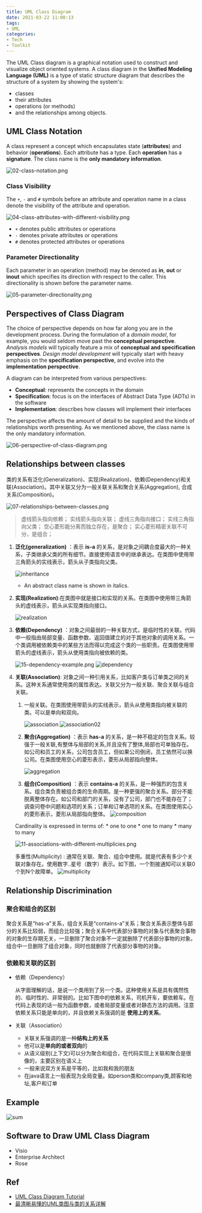 ```yaml
---
title: UML Class Diagram
date: 2021-03-22 11:08:13
tags: 
- UML
categories:
- Tech
- Toolkit
---
```



The UML Class diagram is a graphical notation used to construct and visualize object oriented systems. A class diagram in the **Unified Modeling Language (UML)** is a type of static structure diagram that describes the structure of a system by showing the system's:

* classes
* their attributes
* operations (or methods)
* and the relationships among objects.

## UML Class Notation
A class represent a concept which encapsulates state (**attributes**) and behavior (**operations**). Each attribute has a type. Each **operation** has a **signature**. The class name is the **only mandatory information**.

![02-class-notation.png](/images/tech/toolkit/uml-class-diagram/02-class-notation.png)

### Class Visibility
The `+`, `-` and `#` symbols before an attribute and operation name in a class denote the visibility of the attribute and operation.

![04-class-attributes-with-different-visibility.png](/images/tech/toolkit/uml-class-diagram/04-class-attributes-with-different-visibility.png)

* `+` denotes public attributes or operations
* `-` denotes private attributes or operations
* `#` denotes protected attributes or operations

### Parameter Directionality
Each parameter in an operation (method) may be denoted as **in**, **out** or **inout** which specifies its direction with respect to the caller. This directionality is shown before the parameter name.

![05-parameter-directionality.png](/images/tech/toolkit/uml-class-diagram/05-parameter-directionality.png)

## Perspectives of Class Diagram
The choice of perspective depends on how far along you are in the development process. During the formulation of a *domain model*, for example, you would seldom move past the **conceptual perspective**. *Analysis models* will typically feature a mix of **conceptual and specification perspectives**. *Design model development* will typically start with heavy emphasis on the **specification perspective**, and evolve into the **implementation perspective**.

A diagram can be interpreted from various perspectives:

* **Conceptual**: represents the concepts in the domain
* **Specification**: focus is on the interfaces of Abstract Data Type (ADTs) in the software
* **Implementation**: describes how classes will implement their interfaces

The perspective affects the amount of detail to be supplied and the kinds of relationships worth presenting. As we mentioned above, the class name is the only mandatory information.

![06-perspective-of-class-diagram.png](/images/tech/toolkit/uml-class-diagram/06-perspective-of-class-diagram.png)

## Relationships between classes

类的关系有泛化(Generalization)、实现(Realization)、依赖(Dependency)和关联(Association)。其中关联又分为一般关联关系和聚合关系(Aggregation), 合成关系(Composition)。

![07-relationships-between-classes.png](/images/tech/toolkit/uml-class-diagram/07-relationships-between-classes.png)

> 虚线箭头指向依赖；
实线箭头指向关联；
虚线三角指向接口；
实线三角指向父类；
空心菱形能分离而独立存在，是聚合；
实心菱形精密关联不可分，是组合；

1. **泛化(generalization)** ：表示 **is-a** 的关系，是对象之间耦合度最大的一种关系，子类继承父类的所有细节。直接使用语言中的继承表达。在类图中使用带三角箭头的实线表示，箭头从子类指向父类。

    ![inheritance](/images/tech/toolkit/uml-class-diagram/inheritance.png)
    * An abstract class name is shown in italics.

1. **实现(Realization)**:在类图中就是接口和实现的关系。在类图中使用带三角箭头的虚线表示，箭头从实现类指向接口。

    ![realization](/images/tech/toolkit/uml-class-diagram/realization.png)

1. **依赖(Dependency)** ：对象之间最弱的一种关联方式，是临时性的关联。代码中一般指由局部变量、函数参数、返回值建立的对于其他对象的调用关系。一个类调用被依赖类中的某些方法而得以完成这个类的一些职责。在类图使用带箭头的虚线表示，箭头从使用类指向被依赖的类。

    ![15-dependency-example.png](/images/tech/toolkit/uml-class-diagram/15-dependency-example.png)
    ![dependency](/images/tech/toolkit/uml-class-diagram/dependency.jpg)

1. **关联(Association)**: 对象之间一种引用关系，比如客户类与订单类之间的关系。这种关系通常使用类的属性表达。关联又分为一般关联、聚合关联与组合关联。

    1. 一般关联。在类图使用带箭头的实线表示，箭头从使用类指向被关联的类。可以是单向和双向。
    
        ![association](/images/tech/toolkit/uml-class-diagram/association.png)
        ![association02](/images/tech/toolkit/uml-class-diagram/association02.jpg)

    1. **聚合(Aggregation)** ：表示 **has-a** 的关系，是一种不稳定的包含关系。较强于一般关联,有整体与局部的关系,并且没有了整体,局部也可单独存在。如公司和员工的关系，公司包含员工，但如果公司倒闭，员工依然可以换公司。在类图使用空心的菱形表示，菱形从局部指向整体。

        ![aggregation](/images/tech/toolkit/uml-class-diagram/aggregation.jpg)

    1. **组合(Composition)** ：表示 **contains-a** 的关系，是一种强烈的包含关系。组合类负责被组合类的生命周期。是一种更强的聚合关系。部分不能脱离整体存在。如公司和部门的关系，没有了公司，部门也不能存在了；调查问卷中问题和选项的关系；订单和订单选项的关系。在类图使用实心的菱形表示，菱形从局部指向整体。
        ![composition](/images/tech/toolkit/uml-class-diagram/composition.jpg)

    Cardinality is expressed in terms of:
        * one to one
        * one to many
        * many to many

    ![11-associations-with-different-multiplicies.png](/images/tech/toolkit/uml-class-diagram/11-associations-with-different-multiplicies.png)
    
    多重性(Multiplicity) : 通常在关联、聚合、组合中使用。就是代表有多少个关联对象存在。使用数字..星号（数字）表示。如下图，一个割接通知可以关联0个到N个故障单。
    ![multiplicity](/images/tech/toolkit/uml-class-diagram/multiplicity.jpg)

## Relationship Discrimination

### 聚合和组合的区别

聚合关系是“has-a”关系，组合关系是“contains-a”关系；聚合关系表示整体与部分的关系比较弱，而组合比较强；聚合关系中代表部分事物的对象与代表聚合事物的对象的生存期无关，一旦删除了聚合对象不一定就删除了代表部分事物的对象。组合中一旦删除了组合对象，同时也就删除了代表部分事物的对象。

### 依赖和关联的区别

* 依赖（Dependency）
    
    从字面理解的话，是说一个类用到了另一个类。这种使用关系是具有偶然性的、临时性的、非常弱的。比如下图中的依赖关系，司机开车，要依赖车。在代码上表现的话一般为函数参数，或者局部变量或者对静态方法的调用。注意依赖关系只能是单向的，并且依赖关系强调的是 **使用上的关系**。

* 关联（Association）
    
    * 关联关系强调的是一种**结构上的关系**
    * 他可以是**单向的或者双向**的
    * 从语义级别(上下文)可以分为聚合和组合，在代码实现上关联和聚合是很像的，主要区别在语义上
    * 一般来说双方关系是平等的，比如我和我的朋友
    * 在java语言上一般表现为全局变量。如person类和company类,顾客和地址,客户和订单

## Example

![sum](/images/tech/toolkit/uml-class-diagram/sum.jpg)

## Software to Draw UML Class Diagram

* Visio
* Enterprise Architect
* Rose

## Ref
* [UML Class Diagram Tutorial](https://www.visual-paradigm.com/guide/uml-unified-modeling-language/uml-class-diagram-tutorial/)
* [最清晰易懂的UML类图与类的关系详解](https://www.shuzhiduo.com/A/WpdK40kozV/)